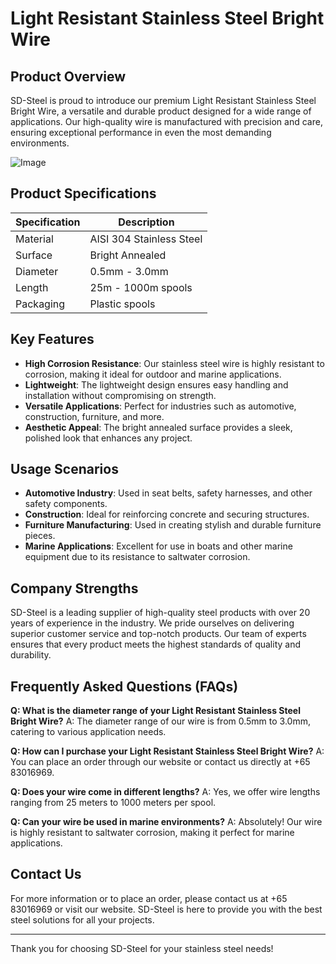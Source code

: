 # Light Resistant Stainless Steel Bright Wire

## Product Overview

SD-Steel is proud to introduce our premium Light Resistant Stainless Steel Bright Wire, a versatile and durable product designed for a wide range of applications. Our high-quality wire is manufactured with precision and care, ensuring exceptional performance in even the most demanding environments.

![Image](https://github.com/user-attachments/assets/2567258e-e124-4816-932d-1809bd27ef0b)

## Product Specifications

| Specification | Description |
|---------------|-------------|
| Material      | AISI 304 Stainless Steel |
| Surface       | Bright Annealed |
| Diameter      | 0.5mm - 3.0mm |
| Length        | 25m - 1000m spools |
| Packaging     | Plastic spools |

## Key Features

- **High Corrosion Resistance**: Our stainless steel wire is highly resistant to corrosion, making it ideal for outdoor and marine applications.
- **Lightweight**: The lightweight design ensures easy handling and installation without compromising on strength.
- **Versatile Applications**: Perfect for industries such as automotive, construction, furniture, and more.
- **Aesthetic Appeal**: The bright annealed surface provides a sleek, polished look that enhances any project.

## Usage Scenarios

- **Automotive Industry**: Used in seat belts, safety harnesses, and other safety components.
- **Construction**: Ideal for reinforcing concrete and securing structures.
- **Furniture Manufacturing**: Used in creating stylish and durable furniture pieces.
- **Marine Applications**: Excellent for use in boats and other marine equipment due to its resistance to saltwater corrosion.

## Company Strengths

SD-Steel is a leading supplier of high-quality steel products with over 20 years of experience in the industry. We pride ourselves on delivering superior customer service and top-notch products. Our team of experts ensures that every product meets the highest standards of quality and durability.

## Frequently Asked Questions (FAQs)

**Q: What is the diameter range of your Light Resistant Stainless Steel Bright Wire?**
A: The diameter range of our wire is from 0.5mm to 3.0mm, catering to various application needs.

**Q: How can I purchase your Light Resistant Stainless Steel Bright Wire?**
A: You can place an order through our website or contact us directly at +65 83016969.

**Q: Does your wire come in different lengths?**
A: Yes, we offer wire lengths ranging from 25 meters to 1000 meters per spool.

**Q: Can your wire be used in marine environments?**
A: Absolutely! Our wire is highly resistant to saltwater corrosion, making it perfect for marine applications.

## Contact Us

For more information or to place an order, please contact us at +65 83016969 or visit our website. SD-Steel is here to provide you with the best steel solutions for all your projects.

---

Thank you for choosing SD-Steel for your stainless steel needs!